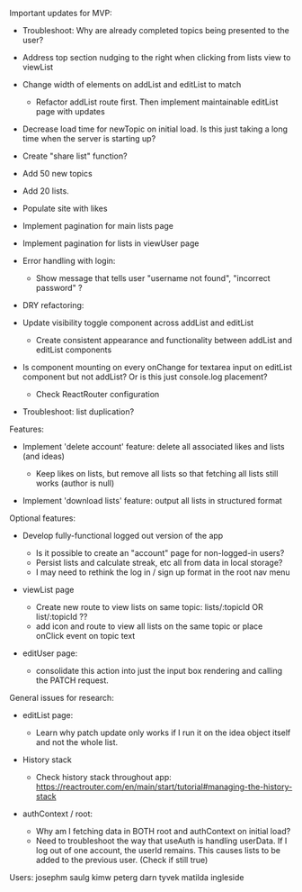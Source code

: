 Important updates for MVP:

- Troubleshoot: Why are already completed topics being presented to the user?

- Address top section nudging to the right when clicking from lists view to viewList

- Change width of elements on addList and editList to match
    - Refactor addList route first. Then implement maintainable editList page with updates

- Decrease load time for newTopic on initial load. Is this just taking a long time when the server is starting up?

- Create "share list" function?

- Add 50 new topics

- Add 20 lists. 

- Populate site with likes

- Implement pagination for main lists page

- Implement pagination for lists in viewUser page

- Error handling with login:
    - Show message that tells user "username not found", "incorrect password" ?



- DRY refactoring:
- Update visibility toggle component across addList and editList
    - Create consistent appearance and functionality between addList and editList components

- Is component mounting on every onChange for textarea input on editList component but not addList? Or is this just console.log placement?
    - Check ReactRouter configuration


- Troubleshoot: list duplication?



Features:

- Implement 'delete account' feature: delete all associated likes and lists (and ideas)
    - Keep likes on lists, but remove all lists so that fetching all lists still works (author is null)

- Implement 'download lists' feature: output all lists in structured format


Optional features:

- Develop fully-functional logged out version of the app
    - Is it possible to create an "account" page for non-logged-in users?
    - Persist lists and calculate streak, etc all from data in local storage?
    - I may need to rethink the log in / sign up format in the root nav menu


- viewList page
    - Create new route to view lists on same topic: lists/:topicId OR list/:topicId ??
    - add icon and route to view all lists on the same topic or place onClick event on topic text

- editUser page:
    - consolidate this action into just the input box rendering and calling the PATCH request. 


General issues for research:
- editList page:
    - Learn why patch update only works if I run it on the idea object itself and not the whole list. 

- History stack
    - Check history stack throughout app: https://reactrouter.com/en/main/start/tutorial#managing-the-history-stack

- authContext / root:
    - Why am I fetching data in BOTH root and authContext on initial load?
    - Need to troubleshoot the way that useAuth is handling userData. 
        If I log out of one account, the userId remains. This causes lists to be added to the previous user. (Check if still true)


Users:
josephm
saulg
kimw
peterg
darn
tyvek
matilda
ingleside
